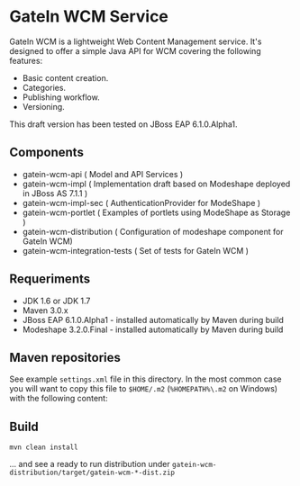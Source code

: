 GateIn WCM Service
==================

GateIn WCM is a lightweight Web Content Management service.
It's designed to offer a simple Java API for WCM covering the following features:

- Basic content creation.
- Categories.
- Publishing workflow.
- Versioning.

This draft version has been tested on JBoss EAP 6.1.0.Alpha1.

Components
----------

- gatein-wcm-api ( Model and API Services )
- gatein-wcm-impl ( Implementation draft based on Modeshape deployed in JBoss AS 7.1.1 )
- gatein-wcm-impl-sec ( AuthenticationProvider for ModeShape )
- gatein-wcm-portlet ( Examples of portlets using ModeShape as Storage )
- gatein-wcm-distribution ( Configuration of modeshape component for GateIn WCM)
- gatein-wcm-integration-tests ( Set of tests for GateIn WCM )

Requeriments
------------

- JDK 1.6 or JDK 1.7
- Maven 3.0.x
- JBoss EAP 6.1.0.Alpha1 - installed automatically by Maven during build
- Modeshape 3.2.0.Final - installed automatically by Maven during build


Maven repositories
------------------

See example `settings.xml` file in this directory. In the most common case you will want to copy this file to `$HOME/.m2`
(`%HOMEPATH%\.m2` on Windows) with the following content:

Build
-----

    mvn clean install

... and see a ready to run distribution under `gatein-wcm-distribution/target/gatein-wcm-*-dist.zip`